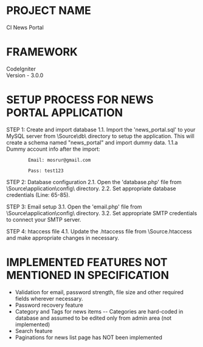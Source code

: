 PROJECT NAME
============
CI News Portal  

FRAMEWORK
=========
CodeIgniter  
Version - 3.0.0  

SETUP PROCESS FOR NEWS PORTAL APPLICATION
=========================================
STEP 1: Create and import database
1.1.    Import the 'news_portal.sql' to your MySQL server from \Source\db\ directory to setup the application. This will create a schema named "news_portal" and import dummy data.
1.1.a       Dummy account info after the import:  

            Email: mosrur@gmail.com  
            
            Pass: test123  
            

STEP 2: Database configuration
2.1.    Open the 'database.php' file from \Source\application\config\ directory.
2.2.    Set appropriate database credentials (Line: 65-85).

STEP 3: Email setup
3.1.    Open the 'email.php' file from \Source\application\config\ directory.
3.2.    Set appropriate SMTP credentials to connect your SMTP server.

STEP 4: htaccess file
4.1.    Update the .htaccess file from \Source\.htaccess and make appropriate changes in necessary.


IMPLEMENTED FEATURES NOT MENTIONED IN SPECIFICATION
===================================================
- Validation for email, password strength, file size and other required fields wherever necessary.
- Password recovery feature
- Category and Tags for news items
-- Categories are hard-coded in database and assumed to be edited only from admin area (not implemented)
- Search feature
- Paginations for news list page has NOT been implemented
